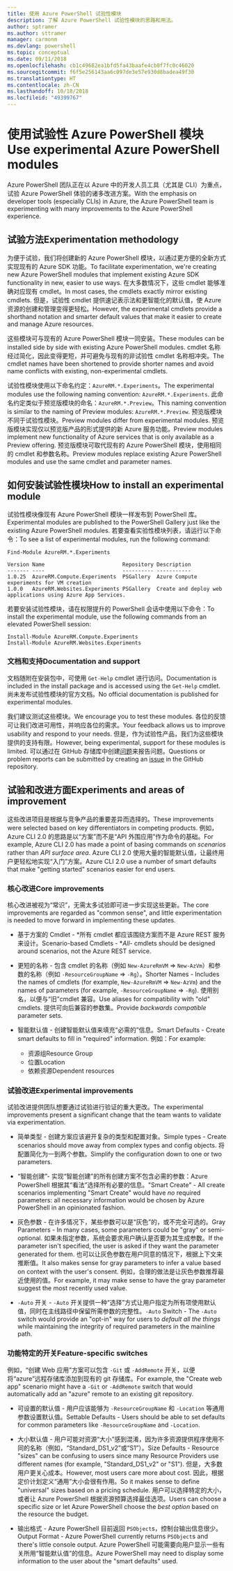 ```yaml
---
title: 使用 Azure PowerShell 试验性模块
description: 了解 Azure PowerShell 试验性模块的思路和用法。
author: sptramer
ms.author: sttramer
manager: carmonm
ms.devlang: powershell
ms.topic: conceptual
ms.date: 09/11/2018
ms.openlocfilehash: cb1c49682ea1bfd5fa43baafe4cb0f7fc0c46020
ms.sourcegitcommit: f6f5e256143aa6c097de3e57e930d8badea49f30
ms.translationtype: HT
ms.contentlocale: zh-CN
ms.lasthandoff: 10/18/2018
ms.locfileid: "49399767"
---
```

# <a name="use-experimental-azure-powershell-modules"></a><span data-ttu-id="fdfec-103">使用试验性 Azure PowerShell 模块</span><span class="sxs-lookup"><span data-stu-id="fdfec-103">Use experimental Azure PowerShell modules</span></span>

<span data-ttu-id="fdfec-104">Azure PowerShell 团队正在以 Azure 中的开发人员工具（尤其是 CLI）为重点，试验 Azure PowerShell 体验的诸多改进方案。</span><span class="sxs-lookup"><span data-stu-id="fdfec-104">With the emphasis on developer tools (especially CLIs) in Azure, the Azure PowerShell team is experimenting with many improvements to the Azure PowerShell experience.</span></span>

## <a name="experimentation-methodology"></a><span data-ttu-id="fdfec-105">试验方法</span><span class="sxs-lookup"><span data-stu-id="fdfec-105">Experimentation methodology</span></span>

<span data-ttu-id="fdfec-106">为便于试验，我们将创建新的 Azure PowerShell 模块，以通过更方便的全新方式实现现有的 Azure SDK 功能。</span><span class="sxs-lookup"><span data-stu-id="fdfec-106">To facilitate experimentation, we're creating new Azure PowerShell modules that implement existing Azure SDK functionality in new, easier to use ways.</span></span> <span data-ttu-id="fdfec-107">在大多数情况下，这些 cmdlet 能够准确对应现有 cmdlet。</span><span class="sxs-lookup"><span data-stu-id="fdfec-107">In most cases, the cmdlets exactly mirror existing cmdlets.</span></span> <span data-ttu-id="fdfec-108">但是，试验性 cmdlet 提供速记表示法和更智能化的默认值，使 Azure 资源的创建和管理变得更轻松。</span><span class="sxs-lookup"><span data-stu-id="fdfec-108">However, the experimental cmdlets provide a shorthand notation and smarter default values that make it easier to create and manage Azure resources.</span></span>

<span data-ttu-id="fdfec-109">这些模块可与现有的 Azure PowerShell 模块一同安装。</span><span class="sxs-lookup"><span data-stu-id="fdfec-109">These modules can be installed side by side with existing Azure PowerShell modules.</span></span> <span data-ttu-id="fdfec-110">cmdlet 名称经过简化，因此变得更短，并可避免与现有的非试验性 cmdlet 名称相冲突。</span><span class="sxs-lookup"><span data-stu-id="fdfec-110">The cmdlet names have been shortened to provide shorter names and avoid name conflicts with existing, non-experimental cmdlets.</span></span>

<span data-ttu-id="fdfec-111">试验性模块使用以下命名约定：`AzureRM.*.Experiments`。</span><span class="sxs-lookup"><span data-stu-id="fdfec-111">The experimental modules use the following naming convention: `AzureRM.*.Experiments`.</span></span> <span data-ttu-id="fdfec-112">此命名约定类似于预览版模块的命名：`AzureRM.*.Preview`。</span><span class="sxs-lookup"><span data-stu-id="fdfec-112">This naming convention is similar to the naming of Preview modules: `AzureRM.*.Preview`.</span></span> <span data-ttu-id="fdfec-113">预览版模块不同于试验性模块。</span><span class="sxs-lookup"><span data-stu-id="fdfec-113">Preview modules differ from experimental modules.</span></span> <span data-ttu-id="fdfec-114">预览版模块实现仅以预览版产品的形式提供的新 Azure 服务功能。</span><span class="sxs-lookup"><span data-stu-id="fdfec-114">Preview modules implement new functionality of Azure services that is only available as a Preview offering.</span></span> <span data-ttu-id="fdfec-115">预览版模块可取代现有的 Azure PowerShell 模块，使用相同的 cmdlet 和参数名称。</span><span class="sxs-lookup"><span data-stu-id="fdfec-115">Preview modules replace existing Azure PowerShell modules and use the same cmdlet and parameter names.</span></span>

## <a name="how-to-install-an-experimental-module"></a><span data-ttu-id="fdfec-116">如何安装试验性模块</span><span class="sxs-lookup"><span data-stu-id="fdfec-116">How to install an experimental module</span></span>

<span data-ttu-id="fdfec-117">试验性模块像现有 Azure PowerShell 模块一样发布到 PowerShell 库。</span><span class="sxs-lookup"><span data-stu-id="fdfec-117">Experimental modules are published to the PowerShell Gallery just like the existing Azure PowerShell modules.</span></span> <span data-ttu-id="fdfec-118">若要查看实验性模块列表，请运行以下命令：</span><span class="sxs-lookup"><span data-stu-id="fdfec-118">To see a list of experimental modules, run the following command:</span></span>

```azurepowershell-interactive
Find-Module AzureRM.*.Experiments
```

```output
Version Name                         Repository Description
------- ----                         ---------- -----------
1.0.25  AzureRM.Compute.Experiments  PSGallery  Azure Compute experiments for VM creation
1.0.0   AzureRM.Websites.Experiments PSGallery  Create and deploy web applications using Azure App Services.
```

<span data-ttu-id="fdfec-119">若要安装试验性模块，请在权限提升的 PowerShell 会话中使用以下命令：</span><span class="sxs-lookup"><span data-stu-id="fdfec-119">To install the experimental module, use the following commands from an elevated PowerShell session:</span></span>

```azurepowershell-interactive
Install-Module AzureRM.Compute.Experiments
Install-Module AzureRM.Websites.Experiments
```

### <a name="documentation-and-support"></a><span data-ttu-id="fdfec-120">文档和支持</span><span class="sxs-lookup"><span data-stu-id="fdfec-120">Documentation and support</span></span>

<span data-ttu-id="fdfec-121">文档随附在安装包中，可使用 `Get-Help` cmdlet 进行访问。</span><span class="sxs-lookup"><span data-stu-id="fdfec-121">Documentation is included in the install package and is accessed using the `Get-Help` cmdlet.</span></span> <span data-ttu-id="fdfec-122">尚未发布试验性模块的官方文档。</span><span class="sxs-lookup"><span data-stu-id="fdfec-122">No official documentation is published for experimental modules.</span></span>

<span data-ttu-id="fdfec-123">我们建议测试这些模块。</span><span class="sxs-lookup"><span data-stu-id="fdfec-123">We encourage you to test these modules.</span></span> <span data-ttu-id="fdfec-124">各位的反馈可让我们改进可用性，并响应各位的需求。</span><span class="sxs-lookup"><span data-stu-id="fdfec-124">Your feedback allows us to improve usability and respond to your needs.</span></span> <span data-ttu-id="fdfec-125">但是，作为试验性产品，我们为这些模块提供的支持有限。</span><span class="sxs-lookup"><span data-stu-id="fdfec-125">However, being experimental, support for these modules is limited.</span></span> <span data-ttu-id="fdfec-126">可以通过在 GitHub 存储库中创建[问题](https://github.com/Azure/azure-powershell/issues)来报告问题。</span><span class="sxs-lookup"><span data-stu-id="fdfec-126">Questions or problem reports can be submitted by creating an [issue](https://github.com/Azure/azure-powershell/issues) in the GitHub repository.</span></span>

## <a name="experiments-and-areas-of-improvement"></a><span data-ttu-id="fdfec-127">试验和改进方面</span><span class="sxs-lookup"><span data-stu-id="fdfec-127">Experiments and areas of improvement</span></span>

<span data-ttu-id="fdfec-128">这些改进项目是根据与竞争产品的重要差异而选择的。</span><span class="sxs-lookup"><span data-stu-id="fdfec-128">These improvements were selected based on key differentiators in competing products.</span></span> <span data-ttu-id="fdfec-129">例如，Azure CLI 2.0 的思路是以“方案”而不是“API 外围应用”作为命令的基础。</span><span class="sxs-lookup"><span data-stu-id="fdfec-129">For example, Azure CLI 2.0 has made a point of basing commands on _scenarios_ rather than _API surface area_.</span></span>
<span data-ttu-id="fdfec-130">Azure CLI 2.0 使用大量的智能默认值，让最终用户更轻松地实现“入门”方案。</span><span class="sxs-lookup"><span data-stu-id="fdfec-130">Azure CLI 2.0 use a number of smart defaults that make "getting started" scenarios easier for end users.</span></span>

### <a name="core-improvements"></a><span data-ttu-id="fdfec-131">核心改进</span><span class="sxs-lookup"><span data-stu-id="fdfec-131">Core improvements</span></span>

<span data-ttu-id="fdfec-132">核心改进被视为“常识”，无需太多试验即可进一步实现这些更新。</span><span class="sxs-lookup"><span data-stu-id="fdfec-132">The core improvements are regarded as "common sense", and little experimentation is needed to move forward in implementing these updates.</span></span>

- <span data-ttu-id="fdfec-133">基于方案的 Cmdlet - \*所有 cmdlet 都应该围绕方案而不是 Azure REST 服务来设计。</span><span class="sxs-lookup"><span data-stu-id="fdfec-133">Scenario-based Cmdlets - \**All*- cmdlets should be designed around scenarios, not the Azure REST service.</span></span>

- <span data-ttu-id="fdfec-134">更短的名称 - 包含 cmdlet 的名称（例如 `New-AzureRmVM` => `New-AzVm`）和参数的名称（例如 `-ResourceGroupName` => `-Rg`）。</span><span class="sxs-lookup"><span data-stu-id="fdfec-134">Shorter Names - Includes the names of cmdlets (for example, `New-AzureRmVM` => `New-AzVm`) and the names of parameters (for example, `-ResourceGroupName` => `-Rg`).</span></span> <span data-ttu-id="fdfec-135">使用别名，以便与“旧”cmdlet 兼容。</span><span class="sxs-lookup"><span data-stu-id="fdfec-135">Use aliases for compatibility with "old" cmdlets.</span></span> <span data-ttu-id="fdfec-136">提供可向后兼容的参数集。</span><span class="sxs-lookup"><span data-stu-id="fdfec-136">Provide _backwards compatible_ parameter sets.</span></span>

- <span data-ttu-id="fdfec-137">智能默认值 - 创建智能默认值来填充“必需的”信息。</span><span class="sxs-lookup"><span data-stu-id="fdfec-137">Smart Defaults - Create smart defaults to fill in "required" information.</span></span> <span data-ttu-id="fdfec-138">例如：</span><span class="sxs-lookup"><span data-stu-id="fdfec-138">For example:</span></span>
  - <span data-ttu-id="fdfec-139">资源组</span><span class="sxs-lookup"><span data-stu-id="fdfec-139">Resource Group</span></span>
  - <span data-ttu-id="fdfec-140">位置</span><span class="sxs-lookup"><span data-stu-id="fdfec-140">Location</span></span>
  - <span data-ttu-id="fdfec-141">依赖资源</span><span class="sxs-lookup"><span data-stu-id="fdfec-141">Dependent resources</span></span>

### <a name="experimental-improvements"></a><span data-ttu-id="fdfec-142">试验改进</span><span class="sxs-lookup"><span data-stu-id="fdfec-142">Experimental improvements</span></span>

<span data-ttu-id="fdfec-143">试验改进提供团队想要通过试验进行验证的重大更改。</span><span class="sxs-lookup"><span data-stu-id="fdfec-143">The experimental improvements present a significant change that the team wants to validate via experimentation.</span></span>

- <span data-ttu-id="fdfec-144">简单类型 - 创建方案应该避开复杂的类型和配置对象。</span><span class="sxs-lookup"><span data-stu-id="fdfec-144">Simple types - Create scenarios should move away from complex types and config objects.</span></span> <span data-ttu-id="fdfec-145">将配置简化为一到两个参数。</span><span class="sxs-lookup"><span data-stu-id="fdfec-145">Simplify the configuration down to one or two parameters.</span></span>

- <span data-ttu-id="fdfec-146">“智能创建”- 实现“智能创建”的所有创建方案不包含必需的参数：Azure PowerShell 根据其“看法”选择所有必要的信息。</span><span class="sxs-lookup"><span data-stu-id="fdfec-146">"Smart Create" - All create scenarios implementing "Smart Create" would have _no_ required parameters: all necessary information would be chosen by Azure PowerShell in an opinionated fashion.</span></span>

- <span data-ttu-id="fdfec-147">灰色参数 - 在许多情况下，某些参数可以是“灰色”的，或不完全可选的。</span><span class="sxs-lookup"><span data-stu-id="fdfec-147">Gray Parameters - In many cases, some parameters could be "gray" or semi-optional.</span></span> <span data-ttu-id="fdfec-148">如果未指定参数，系统会要求用户确认是否要为其生成参数。</span><span class="sxs-lookup"><span data-stu-id="fdfec-148">If the parameter isn't specified, the user is asked if they want the parameter generated for them.</span></span> <span data-ttu-id="fdfec-149">也可以让灰色参数在用户同意的情况下，根据上下文来推断值。</span><span class="sxs-lookup"><span data-stu-id="fdfec-149">It also makes sense for gray parameters to infer a value based on context with the user's consent.</span></span>
  <span data-ttu-id="fdfec-150">例如，合理的做法是让灰色参数推荐最近使用的值。</span><span class="sxs-lookup"><span data-stu-id="fdfec-150">For example, it may make sense to have the gray parameter suggest the most recently used value.</span></span>

- <span data-ttu-id="fdfec-151">`-Auto` 开关 - `-Auto` 开关提供一种“选择”方式让用户指定为所有项使用默认值，同时在主线路径中保留所需参数的完整性。</span><span class="sxs-lookup"><span data-stu-id="fdfec-151">`-Auto` Switch - The `-Auto` switch would provide an "opt-in" way for users to _default all the things_ while maintaining the integrity of required parameters in the mainline path.</span></span>

### <a name="feature-specific-switches"></a><span data-ttu-id="fdfec-152">功能特定的开关</span><span class="sxs-lookup"><span data-stu-id="fdfec-152">Feature-specific switches</span></span>

<span data-ttu-id="fdfec-153">例如，“创建 Web 应用”方案可以包含 `-Git` 或 `-AddRemote` 开关，以便将“azure”远程存储库添加到现有的 git 存储库。</span><span class="sxs-lookup"><span data-stu-id="fdfec-153">For example, the "Create web app" scenario might have a `-Git` or `-AddRemote` switch that would automatically add an "azure" remote to an existing git repository.</span></span>

- <span data-ttu-id="fdfec-154">可设置的默认值 - 用户应该能够为 `-ResourceGroupName` 和 `-Location` 等通用参数设置默认值。</span><span class="sxs-lookup"><span data-stu-id="fdfec-154">Settable Defaults - Users should be able to set defaults for common parameters like `-ResourceGroupName` and `-Location`.</span></span>

- <span data-ttu-id="fdfec-155">大小默认值 - 用户可能对资源“大小”感到混淆，因为许多资源提供程序使用不同的名称（例如，“Standard\_DS1\_v2”或“S1”）。</span><span class="sxs-lookup"><span data-stu-id="fdfec-155">Size Defaults - Resource "sizes" can be confusing to users since many Resource Providers use different names (for example, "Standard\_DS1\_v2" or "S1").</span></span> <span data-ttu-id="fdfec-156">但是，大多数用户更关心成本。</span><span class="sxs-lookup"><span data-stu-id="fdfec-156">However, most users care more about cost.</span></span> <span data-ttu-id="fdfec-157">因此，根据定价计划定义“通用”大小会很有作用。</span><span class="sxs-lookup"><span data-stu-id="fdfec-157">So it makes sense to define "universal" sizes based on a pricing schedule.</span></span> <span data-ttu-id="fdfec-158">用户可以选择特定的大小，或者让 Azure PowerShell 根据资源预算选择最佳选项。</span><span class="sxs-lookup"><span data-stu-id="fdfec-158">Users can choose a specific size or let Azure PowerShell choose the _best option_ based on the resource the budget.</span></span>

- <span data-ttu-id="fdfec-159">输出格式 - Azure PowerShell 目前返回 `PSObject`s，控制台输出信息很少。</span><span class="sxs-lookup"><span data-stu-id="fdfec-159">Output Format - Azure PowerShell currently returns `PSObject`s and there's little console output.</span></span> <span data-ttu-id="fdfec-160">Azure PowerShell 可能需要向用户显示一些有关所用“智能默认值”的信息。</span><span class="sxs-lookup"><span data-stu-id="fdfec-160">Azure PowerShell may need to display some information to the user about the "smart defaults" used.</span></span>
